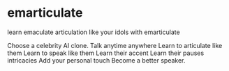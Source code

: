 # emarticulate
learn emaculate articulation like your idols with emarticulate   


Choose a celebrity AI clone.
Talk anytime anywhere
Learn to articulate like them
Learn to speak like them
Learn their accent
Learn their pauses intricacies
Add your personal touch
Become a better speaker.

